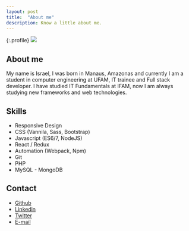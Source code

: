 ```yaml
---
layout: post
title:  "About me"
description: Know a little about me.
---
```


{:.profile}
![](https://avatars0.githubusercontent.com/u/14979578?s=460&v=4)

## About me

My name is Israel, I was born in Manaus, Amazonas and currently I am a student in computer engineering at UFAM, IT trainee and Full stack developer.
I have studied IT Fundamentals at IFAM, now I am always studying new frameworks and web technologies.

## Skills

* Responsive Design
* CSS (Vannila, Sass, Bootstrap)
* Javascript (ES6/7, NodeJS)
* React / Redux
* Automation (Webpack, Npm)
* Git
* PHP
* MySQL - MongoDB

## Contact

* [Github](https://github.com/israelmarmar)
* [Linkedin](https://www.linkedin.com/in/israelmarquesmartins/)
* [Twitter](https://twitter.com/isrmarmar)
* [E-mail](mailto:israel_batista.am@hotmail.com)